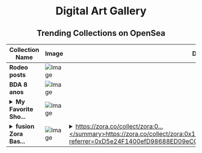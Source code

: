 <div align="center">

# Digital Art Gallery

## Trending Collections on OpenSea

| Collection Name                       | Image                                                                                     | Description                       | OpenSea Link                                                                                          |
|---------------------------------------|-------------------------------------------------------------------------------------------|-----------------------------------|--------------------------------------------------------------------------------------------------------|
| **Rodeo posts** | ![Image](https://i.seadn.io/s/raw/files/f542912bc90c4c76e317d7fcd63ae9ff.webp?w=500&auto=format?w=200&auto=format) |  | <details><summary>Link</summary>[Rodeo posts](https://opensea.io/collection/rodeo-posts-1726)</details> |
| **BDA 8 anos** | ![Image](https://i.seadn.io/s/raw/files/471efba9f82dcba48d2f6212d600518e.jpg?w=500&auto=format?w=200&auto=format) |  | <details><summary>Link</summary>[BDA 8 anos](https://opensea.io/collection/bda-8-anos)</details> |
| **<details><summary>My Favorite Sho...</summary>My Favorite Shots</details>** | ![Image](https://i.seadn.io/s/raw/files/959e1e31ff9fec3adbb682e04883a915.jpg?w=500&auto=format?w=200&auto=format) |  | <details><summary>Link</summary>[My Favorite Shots](https://opensea.io/collection/my-favorite-shots-1)</details> |
| **<details><summary>fusion Zora Bas...</summary>fusion Zora Base</details>** | ![Image](https://i.seadn.io/s/raw/files/e49a90c748586c862ce45ed02842ee02.png?w=500&auto=format?w=200&auto=format) | <details><summary>https://zora.co/collect/zora:0...</summary>https://zora.co/collect/zora:0x15b8e4a0162350c6d86a727ac3b1b9af5974e4ea/1?referrer=0xD5e24F1400efD98688ED09eCC19F96EFaEEe91C1</details> | <details><summary>Link</summary>[fusion Zora Base](https://opensea.io/collection/fusion-zora-base-1)</details> |

</div>